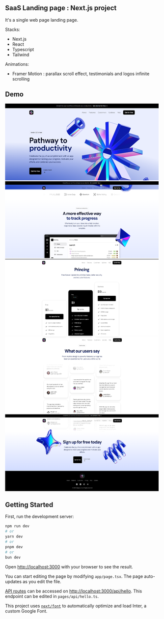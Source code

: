 ## SaaS Landing page : Next.js project 

It's a single web page landing page. 

Stacks: 
- Next.js
- React
- Typescript
- Tailwind

Animations:
- Framer Motion : parallax scroll effect, testimonials and logos infinite scrolling

## Demo 
<img src="src/assets/header.png" width="500" height="250" />

<img src="src/assets/hero.png" width="500" height="250" />

<img src="src/assets/pricing.png" width="500" height="250"/>

<img src="src/assets/testimonials.png" width="500" height="250"/>

<img src="src/assets/calltoaction.png" width="500" height="250"/>

## Getting Started

First, run the development server:

```bash
npm run dev
# or
yarn dev
# or
pnpm dev
# or
bun dev
```

Open [http://localhost:3000](http://localhost:3000) with your browser to see the result.

You can start editing the page by modifying `app/page.tsx`. The page auto-updates as you edit the file.

[API routes](https://nextjs.org/docs/api-routes/introduction) can be accessed on [http://localhost:3000/api/hello](http://localhost:3000/api/hello). This endpoint can be edited in `pages/api/hello.ts`.


This project uses [`next/font`](https://nextjs.org/docs/basic-features/font-optimization) to automatically optimize and load Inter, a custom Google Font.



